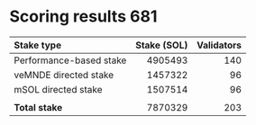 # Scoring results 681

| Stake type              | Stake (SOL)    | Validators     |
|:------------------------|---------------:|---------------:|
| Performance-based stake | 4905493        | 140            |
| veMNDE directed stake   | 1457322        | 96             |
| mSOL directed stake     | 1507514        | 96             |
|                         |                |                |
| **Total stake**         | 7870329        | 203            |